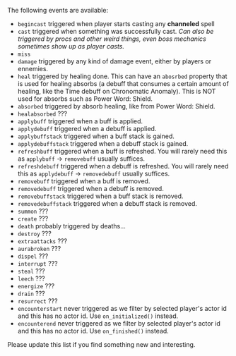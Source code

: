 The following events are available:

* `begincast` triggered when player starts casting any **channeled** spell
* `cast` triggered when something was successfully cast. *Can also be triggered by procs and other weird things, even boss mechanics sometimes show up as player casts.*
* `miss`
* `damage` triggered by any kind of damage event, either by players or ennemies.
* `heal` triggered by healing done. This can have an `abosrbed` property that is used for healing absorbs (a debuff that consumes a certain amount of healing, like the Time debuff on Chronomatic Anomaly). This is NOT used for absorbs such as Power Word: Shield.
* `absorbed` triggered by absorb healing, like from Power Word: Shield.
* `healabsorbed` ???
* `applybuff` triggered when a buff is applied.
* `applydebuff` triggered when a debuff is applied.
* `applybuffstack` triggered when a buff stack is gained.
* `applydebuffstack` triggered when a debuff stack is gained.
* `refreshbuff` triggered when a buff is refreshed. You will rarely need this as `applybuff` -> `removebuff` usually suffices.
* `refreshdebuff` triggered when a debuff is refreshed. You will rarely need this as `applydebuff` -> `removedebuff` usually suffices.
* `removebuff` triggered when a buff is removed.
* `removedebuff` triggered when a debuff is removed.
* `removebuffstack` triggered when a buff stack is removed.
* `removedebuffstack` triggered when a debuff stack is removed.
* `summon` ???
* `create` ???
* `death` probably triggered by deaths...
* `destroy` ???
* `extraattacks` ???
* `aurabroken` ???
* `dispel` ???
* `interrupt` ???
* `steal` ???
* `leech` ???
* `energize` ???
* `drain` ???
* `resurrect` ???
* `encounterstart` never triggered as we filter by selected player's actor id and this has no actor id. Use `on_initialized()` instead.
* `encounterend` never triggered as we filter by selected player's actor id and this has no actor id. Use `on_finished()` instead.

Please update this list if you find something new and interesting.
